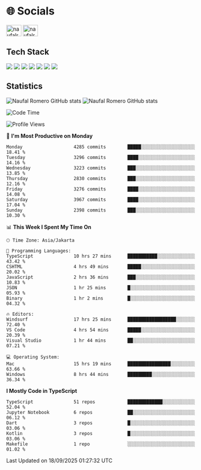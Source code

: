 <h1 align="">🌐 Socials</h1>
<p align="left">
<a href="https://linkedin.com/in/naufal-romero-putra-pratama-9ab816177/" target="blank"><img align="center" src="https://raw.githubusercontent.com/rahuldkjain/github-profile-readme-generator/master/src/images/icons/Social/linked-in-alt.svg" alt="naufalromero" height="30" width="40" /></a>
<a href="https://instagram.com/naufalromero" target="blank"><img align="center" src="https://raw.githubusercontent.com/rahuldkjain/github-profile-readme-generator/master/src/images/icons/Social/instagram.svg" alt="naufalromero" height="30" width="40" /></a>
</p>


<h2 align="">Tech Stack</h2>
<div align="">
  <img src="https://img.shields.io/badge/next.js-000000?style=for-the-badge&logo=nextdotjs&logoColor=white"/>
 <img src="https://img.shields.io/badge/typescript-%23007ACC.svg?style=for-the-badge&logo=typescript&logoColor=white"/>
 <img src="https://img.shields.io/badge/react-%2320232a.svg?style=for-the-badge&logo=react&logoColor=%2361DAFB"/>
 <img src="https://img.shields.io/badge/tailwindcss-%2338B2AC.svg?style=for-the-badge&logo=tailwind-css&logoColor=white"/>
 <img src="https://img.shields.io/badge/Prisma-3982CE?style=for-the-badge&logo=Prisma&logoColor=white"/>
 <img src="https://img.shields.io/badge/javascript-%23323330.svg?style=for-the-badge&logo=javascript&logoColor=%23F7DF1E"/>
 <img src="https://img.shields.io/badge/java-%23ED8B00.svg?style=for-the-badge&logo=openjdk&logoColor=white"/>
</div>


<h2 align="">Statistics</h2>
<div align="">
<img src="https://github-readme-stats-xi-nine-74.vercel.app/api?username=romves&show_icons=true&theme=tokyonight&include_all_commits=true&count_private=true" alt="Naufal Romero GitHub stats"/>
<img src="https://github-readme-stats-xi-nine-74.vercel.app/api/top-langs/?username=romves&theme=tokyonight&hide_border=false&include_all_commits=true&count_private=true&layout=compact" alt="Naufal Romero GitHub stats"/>
</div>

<!--START_SECTION:waka-->
![Code Time](http://img.shields.io/badge/Code%20Time-2%2C925%20hrs%2049%20mins-blue)

![Profile Views](http://img.shields.io/badge/Profile%20Views-0-blue)

📅 **I'm Most Productive on Monday** 

```text
Monday                   4285 commits        █████░░░░░░░░░░░░░░░░░░░░   18.41 % 
Tuesday                  3296 commits        ████░░░░░░░░░░░░░░░░░░░░░   14.16 % 
Wednesday                3223 commits        ███░░░░░░░░░░░░░░░░░░░░░░   13.85 % 
Thursday                 2830 commits        ███░░░░░░░░░░░░░░░░░░░░░░   12.16 % 
Friday                   3276 commits        ████░░░░░░░░░░░░░░░░░░░░░   14.08 % 
Saturday                 3967 commits        ████░░░░░░░░░░░░░░░░░░░░░   17.04 % 
Sunday                   2398 commits        ███░░░░░░░░░░░░░░░░░░░░░░   10.30 % 
```


📊 **This Week I Spent My Time On** 

```text
🕑︎ Time Zone: Asia/Jakarta

💬 Programming Languages: 
TypeScript               10 hrs 27 mins      ███████████░░░░░░░░░░░░░░   43.42 % 
CSHTML                   4 hrs 49 mins       █████░░░░░░░░░░░░░░░░░░░░   20.02 % 
JavaScript               2 hrs 36 mins       ███░░░░░░░░░░░░░░░░░░░░░░   10.83 % 
JSON                     1 hr 25 mins        █░░░░░░░░░░░░░░░░░░░░░░░░   05.93 % 
Binary                   1 hr 2 mins         █░░░░░░░░░░░░░░░░░░░░░░░░   04.32 % 

🔥 Editors: 
Windsurf                 17 hrs 25 mins      ██████████████████░░░░░░░   72.40 % 
VS Code                  4 hrs 54 mins       █████░░░░░░░░░░░░░░░░░░░░   20.39 % 
Visual Studio            1 hr 44 mins        ██░░░░░░░░░░░░░░░░░░░░░░░   07.21 % 

💻 Operating System: 
Mac                      15 hrs 19 mins      ████████████████░░░░░░░░░   63.66 % 
Windows                  8 hrs 44 mins       █████████░░░░░░░░░░░░░░░░   36.34 % 
```

**I Mostly Code in TypeScript** 

```text
TypeScript               51 repos            █████████████░░░░░░░░░░░░   52.04 % 
Jupyter Notebook         6 repos             ██░░░░░░░░░░░░░░░░░░░░░░░   06.12 % 
Dart                     3 repos             █░░░░░░░░░░░░░░░░░░░░░░░░   03.06 % 
Kotlin                   3 repos             █░░░░░░░░░░░░░░░░░░░░░░░░   03.06 % 
Makefile                 1 repo              ░░░░░░░░░░░░░░░░░░░░░░░░░   01.02 % 
```




 Last Updated on 18/09/2025 01:27:32 UTC
<!--END_SECTION:waka-->

